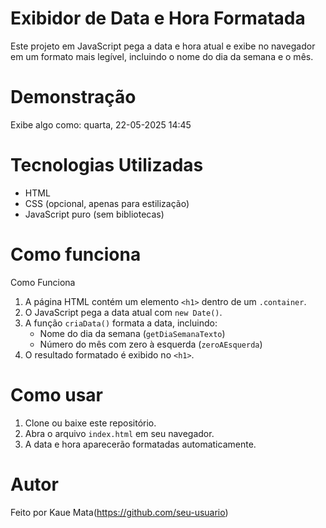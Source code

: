 # Exibidor de Data e Hora Formatada
Este projeto em JavaScript pega a data e hora atual e exibe no navegador em um formato mais legível, incluindo o nome do dia da semana e o mês.

# Demonstração
Exibe algo como: quarta, 22-05-2025 14:45

# Tecnologias Utilizadas
- HTML
- CSS (opcional, apenas para estilização)
- JavaScript puro (sem bibliotecas)

# Como funciona 
Como Funciona

1. A página HTML contém um elemento `<h1>` dentro de um `.container`.
2. O JavaScript pega a data atual com `new Date()`.
3. A função `criaData()` formata a data, incluindo:
   - Nome do dia da semana (`getDiaSemanaTexto`)
   - Número do mês com zero à esquerda (`zeroAEsquerda`)
4. O resultado formatado é exibido no `<h1>`.

# Como usar
1. Clone ou baixe este repositório.
2. Abra o arquivo `index.html` em seu navegador.
3. A data e hora aparecerão formatadas automaticamente.

# Autor
Feito por Kaue Mata(https://github.com/seu-usuario)

